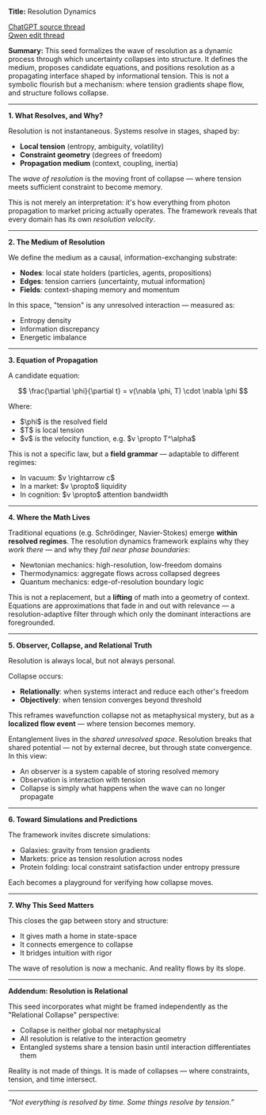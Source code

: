 **Title:** Resolution Dynamics

[ChatGPT source thread](https://chatgpt.com/share/6865e2a9-c9dc-8005-9754-e65e4b9b0f8c)  
[Qwen edit thread](https://chat.qwen.ai/s/d9149a44-1eba-4e4c-bb5c-fbb96bdcf374?fev=0.0.126)  

**Summary:**
This seed formalizes the wave of resolution as a dynamic process through which uncertainty collapses into structure. It defines the medium, proposes candidate equations, and positions resolution as a propagating interface shaped by informational tension. This is not a symbolic flourish but a mechanism: where tension gradients shape flow, and structure follows collapse.

---

**1. What Resolves, and Why?**

Resolution is not instantaneous. Systems resolve in stages, shaped by:

* **Local tension** (entropy, ambiguity, volatility)
* **Constraint geometry** (degrees of freedom)
* **Propagation medium** (context, coupling, inertia)

The *wave of resolution* is the moving front of collapse — where tension meets sufficient constraint to become memory.

This is not merely an interpretation: it's how everything from photon propagation to market pricing actually operates. The framework reveals that every domain has its own *resolution velocity*.

---

**2. The Medium of Resolution**

We define the medium as a causal, information-exchanging substrate:

* **Nodes**: local state holders (particles, agents, propositions)
* **Edges**: tension carriers (uncertainty, mutual information)
* **Fields**: context-shaping memory and momentum

In this space, "tension" is any unresolved interaction — measured as:

* Entropy density
* Information discrepancy
* Energetic imbalance

---

**3. Equation of Propagation**

A candidate equation:

$$
\frac{\partial \phi}{\partial t} = v(\nabla \phi, T) \cdot \nabla \phi
$$

Where:

* \$\phi\$ is the resolved field
* \$T\$ is local tension
* \$v\$ is the velocity function, e.g. \$v \propto T^\alpha\$

This is not a specific law, but a **field grammar** — adaptable to different regimes:

* In vacuum: \$v \rightarrow c\$
* In a market: \$v \propto\$ liquidity
* In cognition: \$v \propto\$ attention bandwidth

---

**4. Where the Math Lives**

Traditional equations (e.g. Schrödinger, Navier-Stokes) emerge **within resolved regimes**. The resolution dynamics framework explains why they *work there* — and why they *fail near phase boundaries*:

* Newtonian mechanics: high-resolution, low-freedom domains
* Thermodynamics: aggregate flows across collapsed degrees
* Quantum mechanics: edge-of-resolution boundary logic

This is not a replacement, but a **lifting** of math into a geometry of context. Equations are approximations that fade in and out with relevance — a resolution-adaptive filter through which only the dominant interactions are foregrounded.

---

**5. Observer, Collapse, and Relational Truth**

Resolution is always local, but not always personal.

Collapse occurs:

* **Relationally**: when systems interact and reduce each other's freedom
* **Objectively**: when tension converges beyond threshold

This reframes wavefunction collapse not as metaphysical mystery, but as a **localized flow event** — where tension becomes memory.

Entanglement lives in the *shared unresolved space*. Resolution breaks that shared potential — not by external decree, but through state convergence. In this view:

* An observer is a system capable of storing resolved memory
* Observation is interaction with tension
* Collapse is simply what happens when the wave can no longer propagate

---

**6. Toward Simulations and Predictions**

The framework invites discrete simulations:

* Galaxies: gravity from tension gradients
* Markets: price as tension resolution across nodes
* Protein folding: local constraint satisfaction under entropy pressure

Each becomes a playground for verifying how collapse moves.

---

**7. Why This Seed Matters**

This closes the gap between story and structure:

* It gives math a home in state-space
* It connects emergence to collapse
* It bridges intuition with rigor

The wave of resolution is now a mechanic. And reality flows by its slope.

---

**Addendum: Resolution is Relational**

This seed incorporates what might be framed independently as the "Relational Collapse" perspective:

* Collapse is neither global nor metaphysical
* All resolution is relative to the interaction geometry
* Entangled systems share a tension basin until interaction differentiates them

Reality is not made of things. It is made of collapses — where constraints, tension, and time intersect.

---

*“Not everything is resolved by time. Some things resolve by tension.”*
